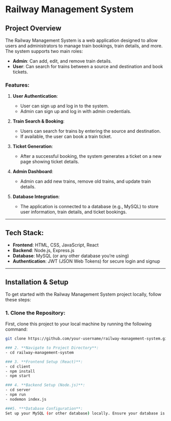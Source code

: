 # Railway Management System

## Project Overview
The Railway Management System is a web application designed to allow users and administrators to manage train bookings, train details, and more. The system supports two main roles:
- **Admin**: Can add, edit, and remove train details.
- **User**: Can search for trains between a source and destination and book tickets.

### Features:
1. **User Authentication**:
   - User can sign up and log in to the system.
   - Admin can sign up and log in with admin credentials.

2. **Train Search & Booking**:
   - Users can search for trains by entering the source and destination.
   - If available, the user can book a train ticket.

3. **Ticket Generation**:
   - After a successful booking, the system generates a ticket on a new page showing ticket details.

4. **Admin Dashboard**:
   - Admin can add new trains, remove old trains, and update train details.

5. **Database Integration**:
   - The application is connected to a database (e.g., MySQL) to store user information, train details, and ticket bookings.

---

## Tech Stack:
- **Frontend**: HTML, CSS, JavaScript, React
- **Backend**: Node.js, Express.js
- **Database**: MySQL (or any other database you’re using)
- **Authentication**: JWT (JSON Web Tokens) for secure login and signup

---

## Installation & Setup

To get started with the Railway Management System project locally, follow these steps:

### 1. **Clone the Repository**:
First, clone this project to your local machine by running the following command:
```bash
git clone https://github.com/your-username/railway-management-system.git

### 2. **Navigate to Project Directory**:
- cd railway-management-system

### 3. **Frontend Setup (React)**:
- cd client
- npm install
- npm start

### 4. **Backend Setup (Node.js)**:
- cd server
- npm run
- nodemon index.js

###5. ***Database Configuration**:
Set up your MySQL (or other database) locally. Ensure your database is configured properly and running. Modify the database connection details in the backend (e.g., server/config/db.js) to match your local database.


